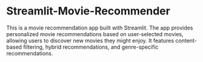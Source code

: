 # Streamlit-Movie-Recommender
This is a movie recommendation app built with Streamlit. The app provides personalized movie recommendations based on user-selected movies, allowing users to discover new movies they might enjoy. It features content-based filtering, hybrid recommendations, and genre-specific recommendations.
